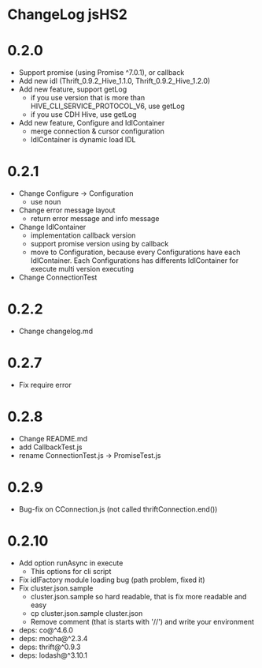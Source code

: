 ChangeLog jsHS2
======

# 0.2.0
* Support promise (using Promise ^7.0.1), or callback
* Add new idl (Thrift_0.9.2_Hive_1.1.0, Thrift_0.9.2_Hive_1.2.0)
* Add new feature, support getLog
    * if you use version that is more than HIVE\_CLI\_SERVICE\_PROTOCOL\_V6, use getLog
    * if you use CDH Hive, use getLog
* Add new feature, Configure and IdlContainer
    * merge connection & cursor configuration
    * IdlContainer is dynamic load IDL
    
    
# 0.2.1
* Change Configure -> Configuration
    * use noun
* Change error message layout
    * return error message and info message
* Change IdlContainer
    * implementation callback version
    * support promise version using by callback
    * move to Configuration, because every Configurations have each IdlContainer. Each Configurations has 
    differents IdlContainer for execute multi version executing
* Change ConnectionTest

# 0.2.2
* Change changelog.md

# 0.2.7
* Fix require error

# 0.2.8
* Change README.md
* add CallbackTest.js
* rename ConnectionTest.js -> PromiseTest.js

# 0.2.9
* Bug-fix on CConnection.js (not called thriftConnection.end())

# 0.2.10
* Add option runAsync in execute
    * This options for cli script
* Fix idlFactory module loading bug (path problem, fixed it)
* Fix cluster.json.sample
    * cluster.json.sample so hard readable, that is fix more readable and easy
    * cp cluster.json.sample cluster.json
    * Remove comment (that is starts with '//') and write your environment
* deps: co@^4.6.0
* deps: mocha@^2.3.4
* deps: thrift@^0.9.3
* deps: lodash@^3.10.1
